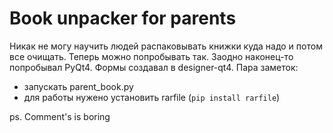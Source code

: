 # Book unpacker for parents
Никак не могу научить людей распаковывать книжки куда надо и потом все очищать. 
Теперь можно попробывать так. Заодно наконец-то попробывал PyQt4.
Формы создавал в designer-qt4. Пара заметок:
* запускать parent_book.py
* для работы нужено установить rarfile (`pip install rarfile`)

ps. Comment's is boring